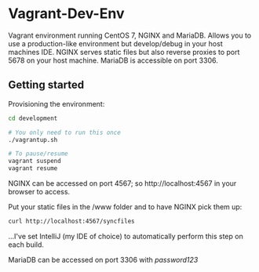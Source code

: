 # Vagrant-Dev-Env

Vagrant environment running CentOS 7, NGINX and MariaDB. Allows you to use a production-like environment but develop/debug in your host machines IDE. NGINX serves static files but also reverse proxies to port 5678 on your host machine. MariaDB is accessible on port 3306.

## Getting started

Provisioning the environment:

```bash
cd development

# You only need to run this once
./vagrantup.sh

# To pause/resume
vagrant suspend
vagrant resume
```

NGINX can be accessed on port 4567; so http://localhost:4567 in your browser to access. 

Put your static files in the /www folder and to have NGINX pick them up:

```bash
curl http://localhost:4567/syncfiles
```

...I've set IntelliJ (my IDE of choice) to automatically perform this step on each build.

MariaDB can be accessed on port 3306 with *password123*
